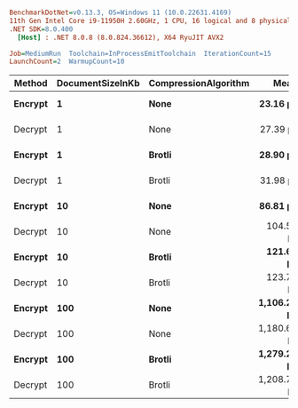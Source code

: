 ``` ini

BenchmarkDotNet=v0.13.3, OS=Windows 11 (10.0.22631.4169)
11th Gen Intel Core i9-11950H 2.60GHz, 1 CPU, 16 logical and 8 physical cores
.NET SDK=8.0.400
  [Host] : .NET 8.0.8 (8.0.824.36612), X64 RyuJIT AVX2

Job=MediumRun  Toolchain=InProcessEmitToolchain  IterationCount=15  
LaunchCount=2  WarmupCount=10  

```
|  Method | DocumentSizeInKb | CompressionAlgorithm |        Mean |     Error |    StdDev |    Gen0 |    Gen1 |    Gen2 |  Allocated |
|-------- |----------------- |--------------------- |------------:|----------:|----------:|--------:|--------:|--------:|-----------:|
| **Encrypt** |                **1** |                 **None** |    **23.16 μs** |  **0.437 μs** |  **0.655 μs** |  **0.1526** |  **0.0305** |       **-** |    **41.4 KB** |
| Decrypt |                1 |                 None |    27.39 μs |  0.277 μs |  0.415 μs |  0.1526 |  0.0305 |       - |   40.48 KB |
| **Encrypt** |                **1** |               **Brotli** |    **28.90 μs** |  **0.302 μs** |  **0.452 μs** |  **0.1526** |  **0.0305** |       **-** |   **37.63 KB** |
| Decrypt |                1 |               Brotli |    31.98 μs |  0.316 μs |  0.473 μs |  0.1221 |       - |       - |   39.86 KB |
| **Encrypt** |               **10** |                 **None** |    **86.81 μs** |  **0.494 μs** |  **0.708 μs** |  **0.6104** |  **0.1221** |       **-** |  **170.02 KB** |
| Decrypt |               10 |                 None |   104.55 μs |  1.059 μs |  1.484 μs |  0.6104 |  0.1221 |       - |  155.41 KB |
| **Encrypt** |               **10** |               **Brotli** |   **121.61 μs** |  **1.055 μs** |  **1.579 μs** |  **0.6104** |  **0.1221** |       **-** |  **166.34 KB** |
| Decrypt |               10 |               Brotli |   123.72 μs |  1.539 μs |  2.304 μs |  0.4883 |       - |       - |  140.35 KB |
| **Encrypt** |              **100** |                 **None** | **1,106.25 μs** | **17.210 μs** | **25.227 μs** | **25.3906** | **21.4844** | **21.4844** | **1655.24 KB** |
| Decrypt |              100 |                 None | 1,180.62 μs | 24.202 μs | 36.224 μs | 17.5781 | 15.6250 | 15.6250 | 1248.93 KB |
| **Encrypt** |              **100** |               **Brotli** | **1,279.29 μs** | **12.850 μs** | **18.428 μs** | **15.6250** | **11.7188** | **11.7188** | **1355.62 KB** |
| Decrypt |              100 |               Brotli | 1,208.76 μs | 39.144 μs | 53.581 μs | 11.7188 |  9.7656 |  9.7656 | 1087.69 KB |
